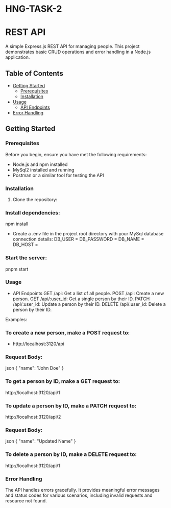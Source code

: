 # HNG-TASK-2

# REST API

A simple Express.js REST API for managing people. This project demonstrates basic CRUD operations and error handling in a Node.js application.

## Table of Contents

- [Getting Started](#getting-started)
  - [Prerequisites](#prerequisites)
  - [Installation](#installation)
- [Usage](#usage)
  - [API Endpoints](#api-endpoints)
- [Error Handling](#error-handling)

## Getting Started

### Prerequisites

Before you begin, ensure you have met the following requirements:

- Node.js and npm installed
- MySql2 installed and running
- Postman or a similar tool for testing the API

### Installation

1. Clone the repository:

### Install dependencies:
npm install

- Create a .env file in the project root directory with your MySql database connection details:
DB_USER = 
DB_PASSWORD = 
DB_NAME = 
DB_HOST = 


### Start the server:
pnpm start

### Usage
- API Endpoints
GET /api: Get a list of all people.
POST /api: Create a new person.
GET /api/:user_id: Get a single person by their ID.
PATCH /api/:user_id: Update a person by their ID.
DELETE /api/:user_id: Delete a person by their ID.

Examples:
### To create a new person, make a POST request to:
- http://localhost:3120/api
### Request Body:
json
{
  "name": "John Doe"
}

### To get a person by ID, make a GET request to:
http://localhost:3120/api/1


### To update a person by ID, make a PATCH request to:
http://localhost:3120/api/2

### Request Body:
json
{
  "name": "Updated Name"
}


### To delete a person by ID, make a DELETE request to:
http://localhost:3120/api/1


### Error Handling
The API handles errors gracefully. It provides meaningful error messages and status codes for various scenarios, including invalid requests and resource not found.
